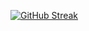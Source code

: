 [![GitHub Streak](https://github-readme-streak-stats.herokuapp.com?user=MaegIins&theme=dark&hide_border=true&date_format=j%20M%5B%20Y%5D&background=0D1117)](https://git.io/streak-stats)
